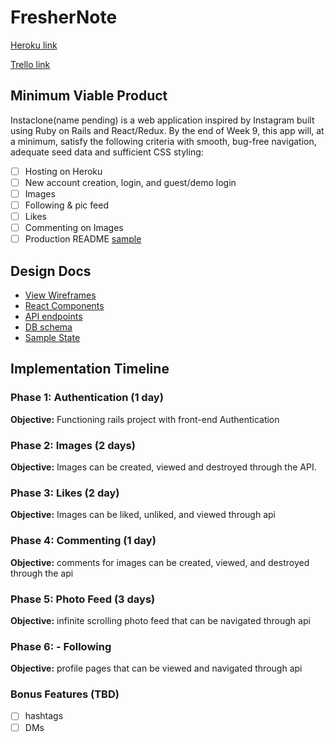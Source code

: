 # FresherNote

[Heroku link][heroku]

[Trello link][trello]

[heroku]:https://full-stack-project-insta-clone.herokuapp.com/
[trello]:https://trello.com/b/pSOe6bhM/full-stack-project-instagram

## Minimum Viable Product

Instaclone(name pending) is a web application inspired by Instagram built using Ruby on Rails
and React/Redux.  By the end of Week 9, this app will, at a minimum, satisfy the
following criteria with smooth, bug-free navigation, adequate seed data and
sufficient CSS styling:

- [ ] Hosting on Heroku
- [ ] New account creation, login, and guest/demo login
- [ ] Images
- [ ] Following & pic feed
- [ ] Likes
- [ ] Commenting on Images
- [ ] Production README [sample](docs/production_readme.md)

## Design Docs
* [View Wireframes][wireframes]
* [React Components][components]
* [API endpoints][api-endpoints]
* [DB schema][schema]
* [Sample State][sample-state]

[wireframes]: docs/wireframes
[components]: docs/component-hierarchy.md
[sample-state]: docs/sample-state.md
[api-endpoints]: docs/api-endpoints.md
[schema]: docs/schema.md

## Implementation Timeline

### Phase 1: Authentication (1 day)

**Objective:** Functioning rails project with front-end Authentication

### Phase 2: Images (2 days)

**Objective:** Images can be created, viewed and destroyed through
the API.

### Phase 3: Likes (2 day)

**Objective:** Images can be liked, unliked, and viewed through api

### Phase 4: Commenting (1 day)

**Objective:** comments for images can be created, viewed, and
destroyed through the api

### Phase 5: Photo Feed (3 days)

**Objective:** infinite scrolling photo feed that can be navigated
through api

### Phase 6: - Following

**Objective:** profile pages that can be viewed and navigated
through api

### Bonus Features (TBD)
- [ ] hashtags
- [ ] DMs
